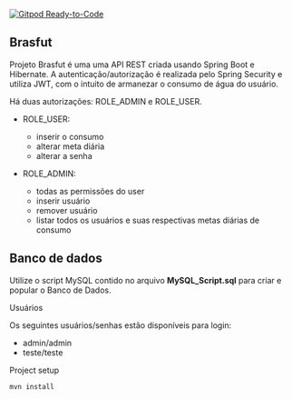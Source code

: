[![Gitpod Ready-to-Code](https://img.shields.io/badge/Gitpod-Ready--to--Code-blue?logo=gitpod)](https://gitpod.io/#https://github.com/sandrotoline/Brasfut-BackEnd/)
## Brasfut

Projeto Brasfut é uma uma API REST criada usando Spring Boot e Hibernate. A autenticação/autorização é realizada pelo Spring Security e utiliza JWT, com o intuito de armanezar o consumo de água do usuário.

Há duas autorizações: ROLE_ADMIN e ROLE_USER.

- ROLE_USER:
	- inserir o consumo 
	- alterar meta diária
	- alterar a senha

- ROLE_ADMIN:
	- todas as permissões do user
	- inserir usuário
	- remover usuário
	- listar todos os usuários e suas respectivas metas diárias de consumo


## Banco de dados

Utilize o script MySQL contido no arquivo  **MySQL_Script.sql**  para criar e popular o Banco de Dados.

Usuários

Os seguintes usuários/senhas estão disponíveis para login:

-   admin/admin
-   teste/teste

Project setup

```
mvn install
```
